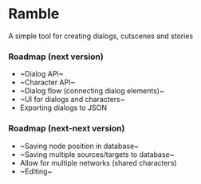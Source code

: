 # Ramble
A simple tool for creating dialogs, cutscenes and stories

### Roadmap (next version)
- ~Dialog API~
- ~Character API~
- ~Dialog flow (connecting dialog elements)~
- ~UI for dialogs and characters~
- Exporting dialogs to JSON

### Roadmap (next-next version)
- ~Saving node position in database~
- ~Saving multiple sources/targets to database~
- Allow for multiple networks (shared characters)
- ~Editing~
